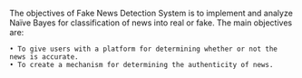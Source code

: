 The objectives of Fake News Detection System is to implement and analyze Naïve Bayes for classification of news into real or fake. The main objectives are:

    • To give users with a platform for determining whether or not the news is accurate.
    • To create a mechanism for determining the authenticity of news.
